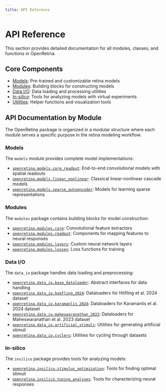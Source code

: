 ```yaml
---
title: API Reference
---
```


# API Reference

This section provides detailed documentation for all modules, classes, and functions in OpenRetina.

## Core Components

- [Models](./models.md): Pre-trained and customizable retina models
- [Modules](./modules.md): Building blocks for constructing models
- [Data I/O](./data_io.md): Data loading and processing utilities
- [In-silico](./insilico.md): Tools for analyzing models with virtual experiments
- [Utilities](./utils.md): Helper functions and visualization tools

## API Documentation by Module

The OpenRetina package is organized in a modular structure where each module serves a specific purpose in the retina modeling workflow.

### Models

The `models` module provides complete model implementations:

- [`openretina.models.core_readout`](./models/core_readout.md): End-to-end convolutional models with spatial readouts
- [`openretina.models.linear_nonlinear`](./models/linear_nonlinear.md): Classical linear-nonlinear cascade models
- [`openretina.models.sparse_autoencoder`](./models/sparse_autoencoder.md): Models for learning sparse representations

### Modules

The `modules` package contains building blocks for model construction:

- [`openretina.modules.core`](./modules/core.md): Convolutional feature extractors
- [`openretina.modules.readout`](./modules/readout.md): Components for mapping features to neural responses
- [`openretina.modules.layers`](./modules/layers.md): Custom neural network layers
- [`openretina.modules.losses`](./modules/losses.md): Loss functions for training

### Data I/O

The `data_io` package handles data loading and preprocessing:

- [`openretina.data_io.base_dataloader`](./data_io/base_dataloader.md): Abstract interfaces for data handling
- [`openretina.data_io.hoefling_2024`](./data_io/hoefling_2024.md): Dataloaders for Höfling et al. 2024 dataset
- [`openretina.data_io.karamanlis_2024`](./data_io/karamanlis_2024.md): Dataloaders for Karamanlis et al. 2024 dataset
- [`openretina.data_io.maheswaranathan_2023`](./data_io/maheswaranathan_2023.md): Dataloaders for Maheswaranathan et al. 2023 dataset
- [`openretina.data_io.artificial_stimuli`](./data_io/artificial_stimuli.md): Utilities for generating artificial stimuli
- [`openretina.data_io.cyclers`](./data_io/cyclers.md): Utilities for cycling through datasets

### In-silico

The `insilico` package provides tools for analyzing models:

- [`openretina.insilico.stimulus_optimization`](./insilico/stimulus_optimization.md): Tools for finding optimal stimuli
- [`openretina.insilico.tuning_analyses`](./insilico/tuning_analyses.md): Tools for characterizing neural responses 
